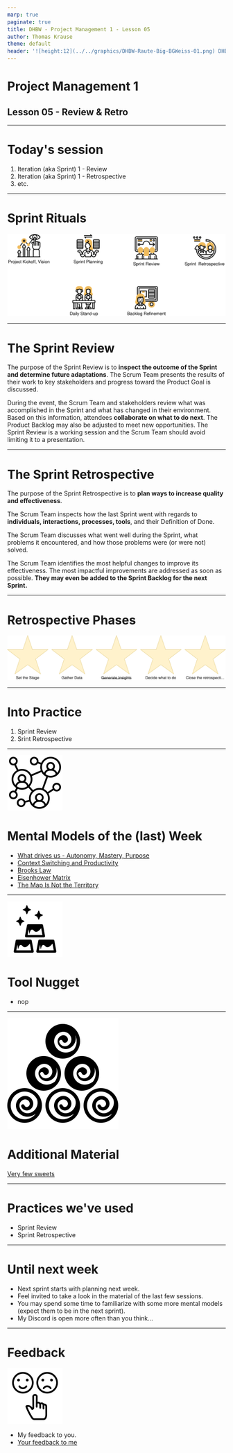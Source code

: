 ```yaml
---
marp: true
paginate: true
title: DHBW - Project Management 1 - Lesson 05
author: Thomas Krause
theme: default
header: '![height:12](../../graphics/DHBW-Raute-Big-BGWeiss-01.png) DHBW - Project Management 1 - Lesson %lesson%'
---
```

<!-- markdownlint-disable MD025 MD045 MD012 MD024 MD026 -->

# Project Management 1

## Lesson 05 - Review & Retro

---

# Today's session

1. Iteration (aka Sprint) 1 - Review
2. Iteration (aka Sprint) 1 - Retrospective
3. etc.

---

# Sprint Rituals

![](graphics/scrum%20-%20sprint%20rituals.drawio.svg)

---

# The Sprint Review

The purpose of the Sprint Review is to **inspect the outcome of the Sprint and determine future adaptations**. The Scrum Team presents the results of their work to key stakeholders and progress toward the Product Goal is discussed.

During the event, the Scrum Team and stakeholders review what was accomplished in the Sprint and what has changed in their environment. Based on this information, attendees **collaborate on what to do next**. The Product Backlog may also be adjusted to meet new opportunities. The Sprint Review is a working session and the Scrum Team should avoid limiting it to a presentation.

<!--
_footer: Source: [Scrum Guide](https://scrumguides.org/scrum-guide.html#sprint-review)
-->
---

# The Sprint Retrospective

The purpose of the Sprint Retrospective is to **plan ways to increase quality and effectiveness**.

The Scrum Team inspects how the last Sprint went with regards to **individuals, interactions, processes, tools**, and their Definition of Done.

The Scrum Team discusses what went well during the Sprint, what problems it encountered, and how those problems were (or were not) solved.

The Scrum Team identifies the most helpful changes to improve its effectiveness. The most impactful improvements are addressed as soon as possible. **They may even be added to the Sprint Backlog for the next Sprint.**

<!--
_footer: Source: [Scrum Guide](https://scrumguides.org/scrum-guide.html#sprint-retrospective)
-->
---

# Retrospective Phases

![](graphics/scrum%20-%20retrospective%20-%20phases.drawio.svg)

---
<!-- _backgroundColor: lightblue -->

# Into Practice

1. Sprint Review
2. Srint Retrospective

---

<!-- _backgroundColor: Wheat -->

![bg left:30% 80%](../graphics/noun-networking-2148898.svg)

# Mental Models of the (last) Week

* [What drives us - Autonomy, Mastery, Purpose](https://sketchplanations.com/autonomy-mastery-purpose)
* [Context Switching and Productivity](https://blog.doist.com/context-switching/)
* [Brooks Law](https://dzone.com/articles/applying-brooks-law-to-lines-of-communication-and)
* [Eisenhower Matrix](https://todoist.com/productivity-methods/eisenhower-matrix)
* [The Map Is Not the Territory](https://fs.blog/map-and-territory/)

---

<!-- _backgroundColor: LightPink -->
![bg right:40% 80%](../graphics/noun-gold-898194.svg)

# Tool Nugget

* nop

---

<!-- _backgroundColor: LightPink -->
![bg left:40% 80%](../graphics/noun-material-2183336.svg)

# Additional Material

[Very few sweets](lesson05%20-%20material.md)


---
<!-- _backgroundColor:  LightGreen -->
# Practices we've used

* Sprint Review
* Sprint Retrospective

---

<!-- _backgroundColor: lightblue -->
# Until next week

* Next sprint starts with planning next week.
* Feel invited to take a look in the material of the last few sessions.
* You may spend some time to familiarize with some more mental models (expect them to be in the next sprint).
* My Discord is open more often than you think...

---
<!-- _backgroundColor: lightblue -->

# Feedback

![bg right](../graphics/noun-feedback-4502385.svg)

* My feedback to you.
* [Your feedback to me](https://moodle.dhbw.de/mod/feedback/view.php?id=173569)

